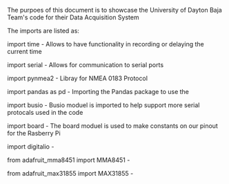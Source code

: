 The purpoes of this document is to showcase the University of Dayton Baja Team's code for their Data Acquisition System

The imports are listed as:

import time  - Allows to have functionality in recording or delaying the current time

import serial  - Allows for communication to serial ports 

import pynmea2  - Libray for NMEA 0183 Protocol 

import pandas as pd  - Importing the Pandas package to use the 

import busio  - Busio moduel is imported to help support more serial protocals used in the code 

import board  - The board moduel is used to make constants on our pinout for the Rasberry Pi

import digitalio  - 

from adafruit_mma8451 import MMA8451  - 

from adafruit_max31855 import MAX31855  - 

